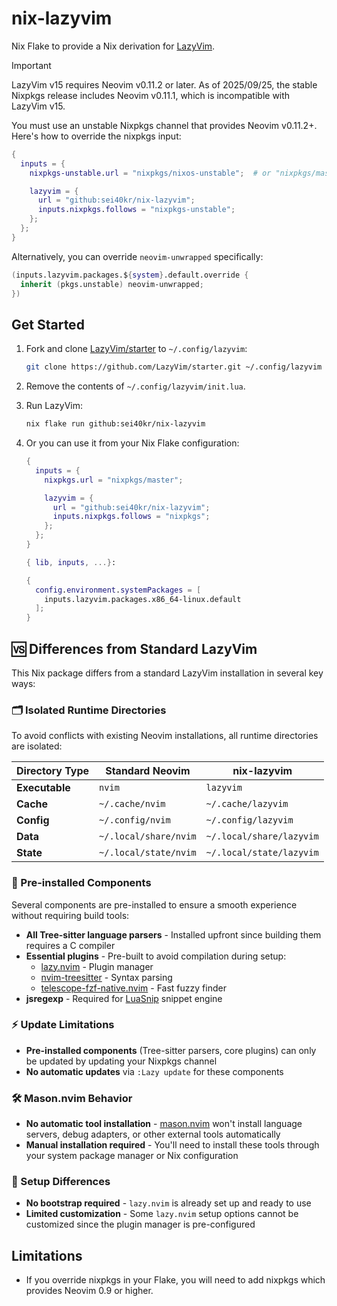 # nix-lazyvim

Nix Flake to provide a Nix derivation for [LazyVim](https://github.com/LazyVim/LazyVim).

> [!IMPORTANT]
> LazyVim v15 requires Neovim v0.11.2 or later. As of 2025/09/25, the stable
> Nixpkgs release includes Neovim v0.11.1, which is incompatible with LazyVim v15.
>
> You must use an unstable Nixpkgs channel that provides Neovim v0.11.2+. Here's how
> to override the nixpkgs input:
>
> ```nix
> {
>   inputs = {
>     nixpkgs-unstable.url = "nixpkgs/nixos-unstable";  # or "nixpkgs/master"
>
>     lazyvim = {
>       url = "github:sei40kr/nix-lazyvim";
>       inputs.nixpkgs.follows = "nixpkgs-unstable";
>     };
>   };
> }
> ```
>
> Alternatively, you can override `neovim-unwrapped` specifically:
>
> ```nix
> (inputs.lazyvim.packages.${system}.default.override {
>   inherit (pkgs.unstable) neovim-unwrapped;
> })
> ```

## Get Started

1. Fork and clone [LazyVim/starter](https://github.com/LazyVim/starter) to `~/.config/lazyvim`:

   ```sh
   git clone https://github.com/LazyVim/starter.git ~/.config/lazyvim
   ```

1. Remove the contents of `~/.config/lazyvim/init.lua`.
1. Run LazyVim:

   ```sh
   nix flake run github:sei40kr/nix-lazyvim
   ```

1. Or you can use it from your Nix Flake configuration:

   ```nix
   {
     inputs = {
       nixpkgs.url = "nixpkgs/master";

       lazyvim = {
         url = "github:sei40kr/nix-lazyvim";
         inputs.nixpkgs.follows = "nixpkgs";
       };
     };
   }
   ```

   ```nix
   { lib, inputs, ...}:

   {
     config.environment.systemPackages = [
       inputs.lazyvim.packages.x86_64-linux.default
     ];
   }
   ```

## 🆚 Differences from Standard LazyVim

This Nix package differs from a standard LazyVim installation in several key ways:

### 🗂️ Isolated Runtime Directories

To avoid conflicts with existing Neovim installations, all runtime directories are isolated:

| Directory Type | Standard Neovim       | nix-lazyvim              |
| -------------- | --------------------- | ------------------------ |
| **Executable** | `nvim`                | `lazyvim`                |
| **Cache**      | `~/.cache/nvim`       | `~/.cache/lazyvim`       |
| **Config**     | `~/.config/nvim`      | `~/.config/lazyvim`      |
| **Data**       | `~/.local/share/nvim` | `~/.local/share/lazyvim` |
| **State**      | `~/.local/state/nvim` | `~/.local/state/lazyvim` |

### 🔧 Pre-installed Components

Several components are pre-installed to ensure a smooth experience without requiring build tools:

- **All Tree-sitter language parsers** - Installed upfront since building them requires a C compiler
- **Essential plugins** - Pre-built to avoid compilation during setup:
  - [lazy.nvim](https://github.com/folke/lazy.nvim) - Plugin manager
  - [nvim-treesitter](https://github.com/nvim-treesitter/nvim-treesitter) - Syntax parsing
  - [telescope-fzf-native.nvim](https://github.com/nvim-telescope/telescope-fzf-native.nvim) - Fast fuzzy finder
- **jsregexp** - Required for [LuaSnip](https://github.com/L3MON4D3/LuaSnip) snippet engine

### ⚡ Update Limitations

- **Pre-installed components** (Tree-sitter parsers, core plugins) can only be updated by updating your Nixpkgs channel
- **No automatic updates** via `:Lazy update` for these components

### 🛠️ Mason.nvim Behavior

- **No automatic tool installation** - [mason.nvim](https://github.com/williamboman/mason.nvim) won't install language servers, debug adapters, or other external tools automatically
- **Manual installation required** - You'll need to install these tools through your system package manager or Nix configuration

### 🚀 Setup Differences

- **No bootstrap required** - `lazy.nvim` is already set up and ready to use
- **Limited customization** - Some `lazy.nvim` setup options cannot be customized since the plugin manager is pre-configured

## Limitations

- If you override nixpkgs in your Flake, you will need to add nixpkgs which
  provides Neovim 0.9 or higher.
